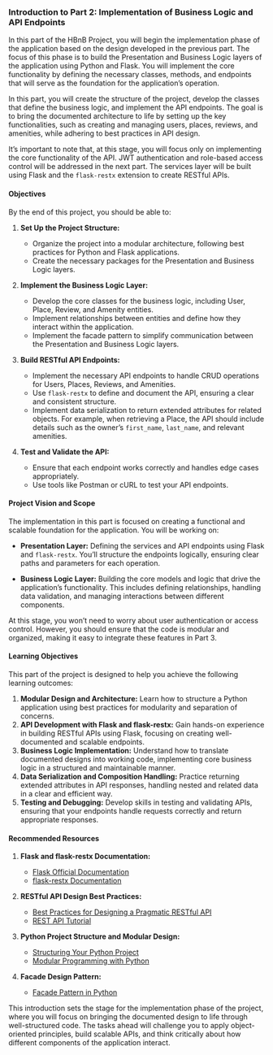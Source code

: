 ### Introduction to Part 2: Implementation of Business Logic and API Endpoints

In this part of the HBnB Project, you will begin the implementation phase of the application based on the design developed in the previous part. The focus of this phase is to build the Presentation and Business Logic layers of the application using Python and Flask. You will implement the core functionality by defining the necessary classes, methods, and endpoints that will serve as the foundation for the application’s operation.

In this part, you will create the structure of the project, develop the classes that define the business logic, and implement the API endpoints. The goal is to bring the documented architecture to life by setting up the key functionalities, such as creating and managing users, places, reviews, and amenities, while adhering to best practices in API design.

It’s important to note that, at this stage, you will focus only on implementing the core functionality of the API. JWT authentication and role-based access control will be addressed in the next part. The services layer will be built using Flask and the `flask-restx` extension to create RESTful APIs.

#### Objectives

By the end of this project, you should be able to:

1. **Set Up the Project Structure:**
   - Organize the project into a modular architecture, following best practices for Python and Flask applications.
   - Create the necessary packages for the Presentation and Business Logic layers.

2. **Implement the Business Logic Layer:**
   - Develop the core classes for the business logic, including User, Place, Review, and Amenity entities.
   - Implement relationships between entities and define how they interact within the application.
   - Implement the facade pattern to simplify communication between the Presentation and Business Logic layers.

3. **Build RESTful API Endpoints:**
   - Implement the necessary API endpoints to handle CRUD operations for Users, Places, Reviews, and Amenities.
   - Use `flask-restx` to define and document the API, ensuring a clear and consistent structure.
   - Implement data serialization to return extended attributes for related objects. For example, when retrieving a Place, the API should include details such as the owner’s `first_name`, `last_name`, and relevant amenities.

4. **Test and Validate the API:**
   - Ensure that each endpoint works correctly and handles edge cases appropriately.
   - Use tools like Postman or cURL to test your API endpoints.

#### Project Vision and Scope

The implementation in this part is focused on creating a functional and scalable foundation for the application. You will be working on:

- **Presentation Layer:** Defining the services and API endpoints using Flask and `flask-restx`. You’ll structure the endpoints logically, ensuring clear paths and parameters for each operation.
  
- **Business Logic Layer:** Building the core models and logic that drive the application’s functionality. This includes defining relationships, handling data validation, and managing interactions between different components.

At this stage, you won’t need to worry about user authentication or access control. However, you should ensure that the code is modular and organized, making it easy to integrate these features in Part 3.

#### Learning Objectives

This part of the project is designed to help you achieve the following learning outcomes:

1. **Modular Design and Architecture:** Learn how to structure a Python application using best practices for modularity and separation of concerns.
2. **API Development with Flask and flask-restx:** Gain hands-on experience in building RESTful APIs using Flask, focusing on creating well-documented and scalable endpoints.
3. **Business Logic Implementation:** Understand how to translate documented designs into working code, implementing core business logic in a structured and maintainable manner.
4. **Data Serialization and Composition Handling:** Practice returning extended attributes in API responses, handling nested and related data in a clear and efficient way.
5. **Testing and Debugging:** Develop skills in testing and validating APIs, ensuring that your endpoints handle requests correctly and return appropriate responses.

#### Recommended Resources

1. **Flask and flask-restx Documentation:**
   - [Flask Official Documentation](https://flask.palletsprojects.com/)
   - [flask-restx Documentation](https://flask-restx.readthedocs.io/)

2. **RESTful API Design Best Practices:**
   - [Best Practices for Designing a Pragmatic RESTful API](https://www.vinaysahni.com/best-practices-for-a-pragmatic-restful-api)
   - [REST API Tutorial](https://restfulapi.net/)

3. **Python Project Structure and Modular Design:**
   - [Structuring Your Python Project](https://docs.python-guide.org/writing/structure/)
   - [Modular Programming with Python](https://realpython.com/python-modules-packages/)

4. **Facade Design Pattern:**
   - [Facade Pattern in Python](https://refactoring.guru/design-patterns/facade/python/example)

This introduction sets the stage for the implementation phase of the project, where you will focus on bringing the documented design to life through well-structured code. The tasks ahead will challenge you to apply object-oriented principles, build scalable APIs, and think critically about how different components of the application interact.
